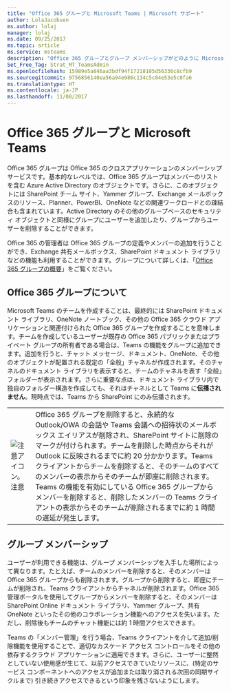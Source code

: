 ```yaml
---
title: "Office 365 グループと Microsoft Teams | Microsoft サポート"
author: LolaJacobsen
ms.author: lolaj
manager: lolaj
ms.date: 09/25/2017
ms.topic: article
ms.service: msteams
description: "Office 365 グループとグループ メンバーシップがどのように Microsoft Teams と連携しているかについて説明します。"
Set_Free_Tag: Strat_MT_TeamsAdmin
ms.openlocfilehash: 15989e5a846aa3bdf94f17218105d56336c8cfb9
ms.sourcegitcommit: 9756856140ea56a94e986c134c5c04e53e5c0fa6
ms.translationtype: HT
ms.contentlocale: ja-JP
ms.lasthandoff: 11/08/2017
---
```

<a name="office-365-groups-and-microsoft-teams"></a>Office 365 グループと Microsoft Teams
=====================================

Office 365 グループは Office 365 のクロスアプリケーションのメンバーシップ サービスです。基本的なレベルでは、Office 365 グループはメンバーのリストを含む Azure Active Directory のオブジェクトです。さらに、このオブジェクトには SharePoint チーム サイト、Yammer グループ、Exchange メールボックスのリソース、Planner、PowerBI、OneNote などの関連ワークロードとの疎結合も含まれています。Active Directory のその他のグループベースのセキュリティ オブジェクトと同様にグループにユーザーを追加したり、グループからユーザーを削除することができます。

Office 365 の管理者は Office 365 グループの定義やメンバーの追加を行うことができ、Exchange 共有メールボックス、SharePoint ドキュメント ライブラリなどの機能も利用することができます。グループについて詳しくは、「[Office 365 グループの概要](https://support.office.com/en-us/article/Learn-about-Office-365-groups-b565caa1-5c40-40ef-9915-60fdb2d97fa2)」をご覧ください。

<a name="how-office-365-groups-work"></a>Office 365 グループについて
--------------------------

Microsoft Teams のチームを作成することは、最終的には SharePoint ドキュメント ライブラリ、OneNote ノートブック、その他の Office 365 クラウド アプリケーションと関連付けられた Office 365 グループを作成することを意味します。チームを作成しているユーザーが既存の Office 365 パブリックまたはプライベート グループの所有者である場合は、Teams の機能をグループに追加できます。追加を行うと、チャット メッセージ、ドキュメント、OneNote、その他のオブジェクトが配置される既定の「全般」チャネルが作成されます。そのチャネルのドキュメント ライブラリを表示すると、チームのチャネルを表す「全般」フォルダーが表示されます。さらに重要な点は、ドキュメント ライブラリ内で独自のフォルダー構造を作成しても、それはチャネルとして Teams に**伝播されません**。現時点では、Teams から SharePoint にのみ伝播されます。

|||
|---------|---------|
|  ![注意アイコン。](media/Understand_Office_365_groups_and_Microsoft_Teams_image1.png) 注意    |Office 365 グループを削除すると、永続的な Outlook/OWA の会話や Teams 会議への招待状のメールボックス エイリアスが削除され、SharePoint サイトに削除のマークが付けられます。チームを削除した時点からそれが Outlook に反映されるまでに約 20 分かかります。Teams クライアントからチームを削除すると、そのチームのすべてのメンバーの表示からそのチームが即座に削除されます。Teams の機能を有効にしている Office 365 グループからメンバーを削除すると、削除したメンバーの Teams クライアントの表示からそのチームが削除されるまでに約 1 時間の遅延が発生します。         |


<a name="group-membership"></a>グループ メンバーシップ
----------------

ユーザーが利用できる機能は、グループ メンバーシップを入手した場所によって異なります。たとえば、チームのメンバーを削除すると、そのメンバーは Office 365 グループからも削除されます。グループから削除すると、即座にチームが削除され、Teams クライアントからチャネルが削除されます。Office 365 管理ポータルを使用してグループからメンバーを削除すると、そのメンバーは SharePoint Online ドキュメント ライブラリ、Yammer グループ、共有 OneNote といったその他のコラボレーション機能へのアクセスを失います。ただし、削除後もチームのチャット機能には約 1 時間アクセスできます。

Teams の「メンバー管理」を行う場合、Teams クライアントを介して追加/削除機能を使用することで、適切なカスケード アクセス コントロールをその他の依存するクラウド アプリケーションに適用できます。さらに、ユーザーに整然としていない使用感が生じて、以前アクセスできていたリソースに、(特定のサービス コンポーネントへのアクセスが追加または取り消される次回の同期サイクルまで) 引き続きアクセスできるという印象を残さないようにします。
